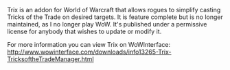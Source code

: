 Trix is an addon for World of Warcraft that allows rogues to simplify casting Tricks of the Trade on desired targets. It is feature complete but is no longer maintained, as I no longer play WoW. It's published under a permissive license for anybody that wishes to update or modify it.

For more information you can view Trix on WoWInterface: http://www.wowinterface.com/downloads/info13265-Trix-TricksoftheTradeManager.html
